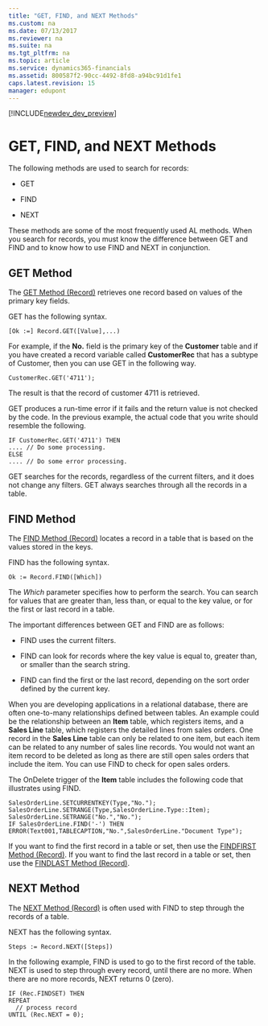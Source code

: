 ```yaml
---
title: "GET, FIND, and NEXT Methods"
ms.custom: na
ms.date: 07/13/2017
ms.reviewer: na
ms.suite: na
ms.tgt_pltfrm: na
ms.topic: article
ms.service: dynamics365-financials
ms.assetid: 800587f2-90cc-4492-8fd8-a94bc91d1fe1
caps.latest.revision: 15
manager: edupont
---
```


[!INCLUDE[newdev_dev_preview](../includes/newdev_dev_preview.md)]

# GET, FIND, and NEXT Methods
The following methods are used to search for records:  
  
-   GET  
  
-   FIND  
  
-   NEXT  
  
 These methods are some of the most frequently used AL methods. When you search for records, you must know the difference between GET and FIND and to know how to use FIND and NEXT in conjunction.  
  
## GET Method  
 The [GET Method \(Record\)](devenv-GET-Method-Record.md) retrieves one record based on values of the primary key fields.  
  
 GET has the following syntax.  
  
```  
[Ok :=] Record.GET([Value],...)  
```  
  
 For example, if the **No.** field is the primary key of the **Customer** table and if you have created a record variable called **CustomerRec** that has a subtype of Customer, then you can use GET in the following way.  
  
```  
CustomerRec.GET('4711');  
```  
  
 The result is that the record of customer 4711 is retrieved.  
  
 GET produces a run-time error if it fails and the return value is not checked by the code. In the previous example, the actual code that you write should resemble the following.  
  
```  
IF CustomerRec.GET('4711') THEN  
.... // Do some processing.  
ELSE  
.... // Do some error processing.  
```  
  
 GET searches for the records, regardless of the current filters, and it does not change any filters. GET always searches through all the records in a table.  
  
## FIND Method  
 The [FIND Method \(Record\)](devenv-FIND-Method-Record.md) locates a record in a table that is based on the values stored in the keys.  
  
 FIND has the following syntax.  
  
```  
Ok := Record.FIND([Which])  
```  
  
 The *Which* parameter specifies how to perform the search. You can search for values that are greater than, less than, or equal to the key value, or for the first or last record in a table.  
  
 The important differences between GET and FIND are as follows:  
  
-   FIND uses the current filters.  
  
-   FIND can look for records where the key value is equal to, greater than, or smaller than the search string.  
  
-   FIND can find the first or the last record, depending on the sort order defined by the current key.  
  
 When you are developing applications in a relational database, there are often one-to-many relationships defined between tables. An example could be the relationship between an **Item** table, which registers items, and a **Sales Line** table, which registers the detailed lines from sales orders. One record in the **Sales Line** table can only be related to one item, but each item can be related to any number of sales line records. You would not want an item record to be deleted as long as there are still open sales orders that include the item. You can use FIND to check for open sales orders.  
  
 The OnDelete trigger of the **Item** table includes the following code that illustrates using FIND.  
  
```  
SalesOrderLine.SETCURRENTKEY(Type,"No.");  
SalesOrderLine.SETRANGE(Type,SalesOrderLine.Type::Item);  
SalesOrderLine.SETRANGE("No.","No.");  
IF SalesOrderLine.FIND('-') THEN  
ERROR(Text001,TABLECAPTION,"No.",SalesOrderLine."Document Type");  
```  
  
 If you want to find the first record in a table or set, then use the [FINDFIRST Method \(Record\)](devenv-FINDFIRST-Method-Record.md). If you want to find the last record in a table or set, then use the [FINDLAST Method \(Record\)](devenv-FINDLAST-Method-Record.md).  
  
## NEXT Method  
 The [NEXT Method \(Record\)](devenv-NEXT-Method-Record.md) is often used with FIND to step through the records of a table.  
  
 NEXT has the following syntax.  
  
```  
Steps := Record.NEXT([Steps])  
```  
  
 In the following example, FIND is used to go to the first record of the table. NEXT is used to step through every record, until there are no more. When there are no more records, NEXT returns 0 \(zero\).  
  
```  
IF (Rec.FINDSET) THEN  
REPEAT  
  // process record  
UNTIL (Rec.NEXT = 0);  
```